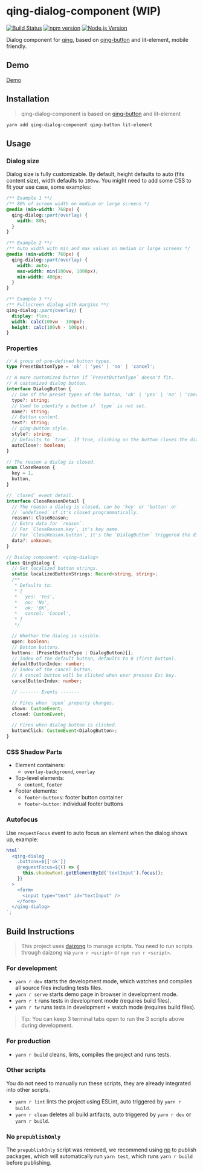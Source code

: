 # qing-dialog-component (WIP)

[![Build Status](https://github.com/mgenware/qing-button/workflows/Build/badge.svg)](https://github.com/mgenware/qing-dialog-component/actions)
[![npm version](https://img.shields.io/npm/v/qing-dialog-component.svg?style=flat-square)](https://npmjs.com/package/qing-dialog-component)
[![Node.js Version](http://img.shields.io/node/v/qing-dialog-component.svg?style=flat-square)](https://nodejs.org/en/)

Dialog component for [qing](https://github.com/mgenware/qing), based on [qing-button](https://github.com/mgenware/qing-button) and lit-element, mobile friendly.

## Demo

[Demo](https://mgenware.github.io/qing-dialog-component/)

## Installation

> qing-dialog-component is based on [qing-button](https://github.com/mgenware/qing-button) and lit-element

```sh
yarn add qing-dialog-component qing-button lit-element
```

## Usage

### Dialog size

Dialog size is fully customizable. By default, height defaults to auto (fits content size), width defaults to `100vw`. You might need to add some CSS to fit your use case, some examples:

```css
/** Example 1 **/
/** 80% of screen width on medium or large screens */
@media (min-width: 768px) {
  qing-dialog::part(overlay) {
    width: 80%;
  }
}

/** Example 2 **/
/** Auto width with min and max values on medium or large screens */
@media (min-width: 768px) {
  qing-dialog::part(overlay) {
    width: auto;
    max-width: min(100vw, 1000px);
    min-width: 400px;
  }
}

/** Example 3 **/
/** Fullscreen dialog with margins **/
qing-dialog::part(overlay) {
  display: flex;
  width: calc(100vw - 100px);
  height: calc(100vh - 100px);
}
```

### Properties

```ts
// A group of pre-defined button types.
type PresetButtonType = 'ok' | 'yes' | 'no' | 'cancel';

// A more customized button if `PresetButtonType` doesn't fit.
// A customized dialog button.
interface DialogButton {
  // One of the preset types of the button, 'ok' | 'yes' | 'no' | 'cancel'.
  type?: string;
  // Used to identify a button if `type` is not set.
  name?: string;
  // Button content.
  text?: string;
  // qing-button style.
  style?: string;
  // Defaults to `true`. If true, clicking on the button closes the dialog.
  autoClose?: boolean;
}

// The reason a dialog is closed.
enum CloseReason {
  key = 1,
  button,
}

// `closed` event detail.
interface CloseReasonDetail {
  // The reason a dialog is closed, can be 'key' or 'button' or
  // `undefined` if it's closed programmatically.
  reason?: CloseReason;
  // Extra data for `reason`.
  // For `CloseReason.key`, it's key name.
  // For `CloseReason.button`, it's the `DialogButton` triggered the dismissal.
  data?: unknown;
}

// Dialog component: <qing-dialog>
class QingDialog {
  // Set localized button strings.
  static localizedButtonStrings: Record<string, string>;
  /**
   * Defaults to:
   * {
   *   yes: 'Yes',
   *   no: 'No',
   *   ok: 'OK',
   *   cancel: 'Cancel',
   * }
   */

  // Whether the dialog is visible.
  open: boolean;
  // Bottom buttons.
  buttons: (PresetButtonType | DialogButton)[];
  // Index of the default button, defaults to 0 (first button).
  defaultButtonIndex: number;
  // Index of the cancel button.
  // A cancel button will be clicked when user presses Esc key.
  cancelButtonIndex: number;

  // ------- Events -------

  // Fires when `open` property changes.
  shown: CustomEvent;
  closed: CustomEvent;

  // Fires when dialog button is clicked.
  buttonClick: CustomEvent<DialogButton>;
}
```

### CSS Shadow Parts

- Element containers:
  - `overlay-background`, `overlay`
- Top-level elements:
  - `content`, `footer`
- Footer elements:
  - `footer-buttons`: footer button container
  - `footer-button`: individual footer buttons

### Autofocus

Use `requestFocus` event to auto focus an element when the dialog shows up, example:

```js
html`
  <qing-dialog
    .buttons=${['ok']}
    @requestFocus=${() => {
      this.shadowRoot.getElementById('textInput').focus();
    }}
  >
    <form>
      <input type="text" id="textInput" />
    </form>
  </qing-dialog>
`;
```

## Build Instructions

> This project uses [daizong](https://github.com/mgenware/daizong) to manage scripts. You need to run scripts through daizong via `yarn r <script>` or `npm run r <script>`.

### For development

- `yarn r dev` starts the development mode, which watches and compiles all source files including tests files.
- `yarn r serve` starts demo page in browser in development mode.
- `yarn r t` runs tests in development mode (requires build files).
- `yarn r tw` runs tests in development + watch mode (requires build files).

> Tip: You can keep 3 terminal tabs open to run the 3 scripts above during development.

### For production

- `yarn r build` cleans, lints, compiles the project and runs tests.

### Other scripts

You do not need to manually run these scripts, they are already integrated into other scripts.

- `yarn r lint` lints the project using ESLint, auto triggered by `yarn r build`.
- `yarn r clean` deletes all build artifacts, auto triggered by `yarn r dev` or `yarn r build`.

### No `prepublishOnly`

The `prepublishOnly` script was removed, we recommend using [np](https://github.com/sindresorhus/np) to publish packages, which will automatically run `yarn test`, which runs `yarn r build` before publishing.
